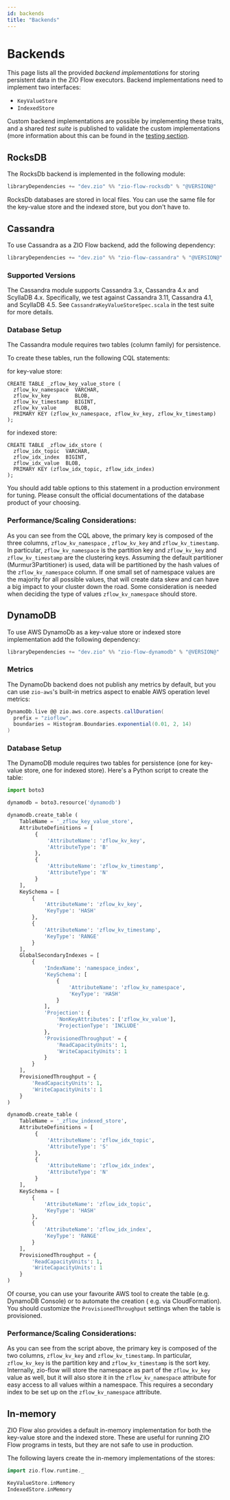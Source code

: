 ```yaml
---
id: backends
title: "Backends"
---
```


# Backends

This page lists all the provided _backend implementations_ for storing persistent data in the ZIO Flow executors.
Backend implementations need to implement two interfaces:

- `KeyValueStore`
- `IndexedStore`

Custom backend implementations are possible by implementing these traits, and a shared _test suite_ is published to
validate the custom implementations (more information about this can be found in
the [testing section](testing#testing-backends).

## RocksDB

The RocksDb backend is implemented in the following module:

```scala
libraryDependencies += "dev.zio" %% "zio-flow-rocksdb" % "@VERSION@"
```

RocksDb databases are stored in local files. You can use the same file for the key-value store and the indexed store,
but you don't have to.

## Cassandra

To use Cassandra as a ZIO Flow backend, add the following dependency:

```scala
libraryDependencies += "dev.zio" %% "zio-flow-cassandra" % "@VERSION@"
```

### Supported Versions

The Cassandra module supports Cassandra 3.x, Cassandra 4.x and ScyllaDB 4.x. Specifically, we test against Cassandra
3.11, Cassandra 4.1, and ScyllaDB 4.5. See `CassandraKeyValueStoreSpec.scala` in the test suite for more details.

### Database Setup

The Cassandra module requires two tables (column family) for persistence.

To create these tables, run the following CQL statements:

for key-value store:

```cql
CREATE TABLE _zflow_key_value_store (
  zflow_kv_namespace  VARCHAR,
  zflow_kv_key        BLOB,
  zflow_kv_timestamp  BIGINT,
  zflow_kv_value      BLOB,
  PRIMARY KEY (zflow_kv_namespace, zflow_kv_key, zflow_kv_timestamp)
);
```

for indexed store:

```cql
CREATE TABLE _zflow_idx_store (
  zflow_idx_topic  VARCHAR,
  zflow_idx_index  BIGINT,
  zflow_idx_value  BLOB,
  PRIMARY KEY (zflow_idx_topic, zflow_idx_index)
);
```

You should add table options to this statement in a production environment for tuning. Please consult the official
documentations of the database product of your choosing.

### Performance/Scaling Considerations:

As you can see from the CQL above, the primary key is composed of the three columns, `zflow_kv_namespace`
, `zflow_kv_key` and `zflow_kv_timestamp`. In particular, `zflow_kv_namespace` is the partition key and `zflow_kv_key`
and `zflow_kv_timestamp` are the clustering keys. Assuming the default partitioner (Murmur3Partitioner) is used, data
will be partitioned by the hash values of the `zflow_kv_namespace` column. If one small set of namespace values are the
majority for all possible values, that will create data skew and can have a big impact to your cluster down the road.
Some consideration is needed when deciding the type of values `zflow_kv_namespace` should store.

## DynamoDB

To use AWS DynamoDb as a key-value store or indexed store implementation add the following dependency:

```scala
libraryDependencies += "dev.zio" %% "zio-flow-dynamodb" % "@VERSION@"
```

### Metrics
The DynamoDb backend does not publish any metrics by default, but you can use `zio-aws`'s built-in metrics aspect to 
enable AWS operation level metrics:

```scala
DynamoDb.live @@ zio.aws.core.aspects.callDuration(
  prefix = "zioflow",
  boundaries = Histogram.Boundaries.exponential(0.01, 2, 14)
)
```

### Database Setup

The DynamoDB module requires two tables for persistence (one for key-value store, one for indexed store).
Here's a Python script to create the table:

```python
import boto3

dynamodb = boto3.resource('dynamodb')

dynamodb.create_table (
    TableName = '_zflow_key_value_store',
    AttributeDefinitions = [
         {
             'AttributeName': 'zflow_kv_key',
             'AttributeType': 'B'
         },
         {
             'AttributeName': 'zflow_kv_timestamp',
             'AttributeType': 'N'
         }
    ],    
    KeySchema = [
        {
            'AttributeName': 'zflow_kv_key',
            'KeyType': 'HASH'
        },
        {
            'AttributeName': 'zflow_kv_timestamp',
            'KeyType': 'RANGE'
        }
    ],
    GlobalSecondaryIndexes = [
        {
            'IndexName': 'namespace_index',
            'KeySchema': [
                {
                    'AttributeName': 'zflow_kv_namespace',
                    'KeyType': 'HASH'
                }
            ],
            'Projection': {
                'NonKeyAttributes': ['zflow_kv_value'],
                'ProjectionType': 'INCLUDE'
            },
            'ProvisionedThroughput' = {
                'ReadCapacityUnits': 1,
                'WriteCapacityUnits': 1
            }
        }
    ],
    ProvisionedThroughput = {
        'ReadCapacityUnits': 1,
        'WriteCapacityUnits': 1
    }
)

dynamodb.create_table (
    TableName = '_zflow_indexed_store',
    AttributeDefinitions = [
         {
             'AttributeName': 'zflow_idx_topic',
             'AttributeType': 'S'
         },
         {
             'AttributeName': 'zflow_idx_index',
             'AttributeType': 'N'
         }
    ],    
    KeySchema = [
        {
            'AttributeName': 'zflow_idx_topic',
            'KeyType': 'HASH'
        },
        {
            'AttributeName': 'zflow_idx_index',
            'KeyType': 'RANGE'
        }
    ],    
    ProvisionedThroughput = {
        'ReadCapacityUnits': 1,
        'WriteCapacityUnits': 1
    }
)
```

Of course, you can use your favourite AWS tool to create the table (e.g. DynamoDB Console) or to automate the creation (
e.g. via CloudFormation). You should customize the `ProvisionedThroughput` settings when the table is provisioned.

### Performance/Scaling Considerations:

As you can see from the script above, the primary key is composed of the two columns, `zflow_kv_key`
and `zflow_kv_timestamp`. In particular, `zflow_kv_key` is the partition key and `zflow_kv_timestamp` is the sort key.
Internally, zio-flow will store the namespace as part of the `zflow_kv_key` value as well, but it will also
store it in the `zflow_kv_namespace` attribute for easy access to all values within a namespace. This requires
a secondary index to be set up on the `zflow_kv_namespace` attribute.

## In-memory

ZIO Flow also provides a default in-memory implementation for both the key-value store and the indexed store. These are
useful for running ZIO Flow programs in tests, but they are not safe to use in production.

The following layers create the in-memory implementations of the stores:

```scala mdoc
import zio.flow.runtime._

KeyValueStore.inMemory
IndexedStore.inMemory
```